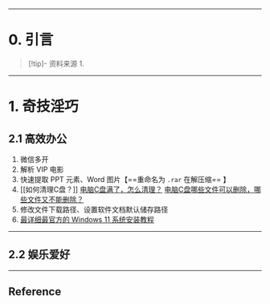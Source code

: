 ```table-of-contents
```
---
# 0. 引言
> [!tip]- 资料来源
> 1. 

----
# 1. 奇技淫巧 
## 2.1 高效办公 
1. 微信多开 
2. 解析 VIP 电影 
3. 快速提取 PPT 元素、Word 图片【==重命名为 `.rar` 在解压缩== 】
4. [[如何清理C盘？]] [电脑C盘满了，怎么清理？](https://mp.weixin.qq.com/s/ex8vxWGaZHPr13t9v_LAqw) [电脑C盘哪些文件可以删除，哪些文件又不能删除？](https://mp.weixin.qq.com/s/Fi2dt221MAIbmqNw127K1g)
5. 修改文件下载路径、设置软件文档默认储存路径 
6. [最详细最官方的 Windows 11 系统安装教程](https://mp.weixin.qq.com/s/As-qAXeWAmsBX7tgebMm8g)

---
## 2.2 娱乐爱好 






---
## Reference 



